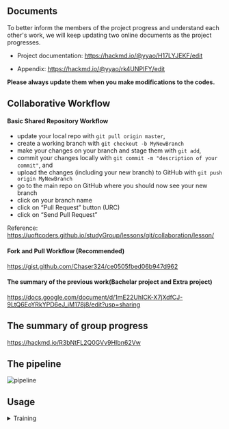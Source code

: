## Documents

To better inform the members of the project progress and understand each other's work, we will keep updating two online documents as the project progresses. 

- Project documentation: https://hackmd.io/@yyao/H17LYJEKF/edit

- Appendix: https://hackmd.io/@yyao/rk4UNPIFY/edit

**Please always update them when you make modifications to the codes.**

## Collaborative Workflow

#### Basic Shared Repository Workflow

- update your local repo with `git pull origin master`,
- create a working branch with `git checkout -b MyNewBranch`
- make your changes on your branch and stage them with `git add`,
- commit your changes locally with `git commit -m "description of your commit"`, and
- upload the changes (including your new branch) to GitHub with `git push origin MyNewBranch`
- go to the main repo on GitHub where you should now see your new branch
- click on your branch name
- click on “Pull Request” button (URC)
- click on “Send Pull Request”

Reference: https://uoftcoders.github.io/studyGroup/lessons/git/collaboration/lesson/

#### Fork and Pull Workflow (Recommended)

https://gist.github.com/Chaser324/ce0505fbed06b947d962

#### The summary of the previous work(Bachelar project and Extra project)

https://docs.google.com/document/d/1mE22UhICK-X7jXdfCJ-9LtQ6EoYRkYPD6eJ_iM178j8/edit?usp=sharing

## The summary of group progress 
https://hackmd.io/R3bNtFL2Q0GVv9HIbn62Vw

## The pipeline
![pipeline](https://user-images.githubusercontent.com/76591676/181504716-76a20f35-3485-4489-8f81-1104651e2c05.png)

## Usage
<details><summary>Training</summary>

<p>

#### We have already trained the model "Resnet101-solar-best" with good results, which is stored at https://drive.google.com/drive/folders/ 1JbGNvQgqKm7GiUvOqw1DSncSVR3k0xbm?usp=sharing. We recommend that you use ths pre-trained model. If you want to use our pre-trined model, download it and place it in ~/data/networks/ , then skip the following instructions directly to next part.

If you wish to retrain the model yourself, the Example training script is located in ~/src/main_train.py

To train the model, you should firstly make sure you have downloaded the training datasets Sfm120k or GoogleLandmarksv2 in  ~/data/train/, then you can start the training with the settings described in the paper by running

```ruby
   python3 -m main_train [-h] [--training-dataset DATASET] [--no-val]
                [--test-datasets DATASETS] [--test-whiten DATASET]
                [--test-freq N] [--arch ARCH] [--pool POOL]
                [--local-whitening] [--regional] [--whitening]
                [--not-pretrained] [--loss LOSS] [--loss-margin LM]
                [--image-size N] [--neg-num N] [--query-size N]
                [--pool-size N] [--gpu-id N] [--workers N] [--epochs N]
                [--batch-size N] [--optimizer OPTIMIZER] [--lr LR] [--ld LD]
                [--soa] [--weight-decay W] [--soa-layers N] [--sos] [--lambda N] 
                [--print-freq N] [--flatten-desc]
                EXPORT_DIR
```

</p>

<details><summary>Test</summary>

<p>
Firstly， please make sure you have downloaded the test datasets and put them under ~/data/test/.
Then you can start retrieval tests as following:
###Testing on R-Oxford, R-Paris

```ruby
   python3 -m ~src.main_retrieve
```
You can view the automatically generated example ranking images in ~outputs/ranks/. Also, the extracted feature files are automatically saved in ~outputs/features/.
###Testing with the extra 1-million distractors
```ruby
   python3 -m ~src.extract_1m
   python3 -m ~src.test_1m
```
You can view the automatically generated example ranking images in ~outputs/ranks/. Also, the extracted feature files are automatically saved in ~outputs/features/.
###Testing on Custom
```ruby
   python3 -m ~src.test_custom
```
You can view the automatically generated example ranking images in ~outputs/ranks/. Also, the extracted feature files are automatically saved in ~outputs/features/.

###Testing on GoogleLandmarks v2 test
```ruby
   python3 -m ~src.test_GLM
```
You can view the automatically generated example ranking images in ~outputs/ranks/. Also, the extracted feature files are automatically saved in ~outputs/features/.

</p>

<details><summary>Retrieval Engine</summary>
<p>


</p>
